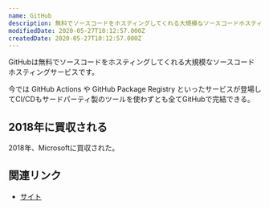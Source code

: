 ```yaml
---
name: GitHub
description: 無料でソースコードをホスティングしてくれる大規模なソースコードホスティングサービス
modifiedDate: 2020-05-27T10:12:57.000Z
createdDate: 2020-05-27T10:12:57.000Z
---
```


GitHubは無料でソースコードをホスティングしてくれる大規模なソースコードホスティングサービスです。

今では GitHub Actions や GitHub Package Registry といったサービスが登場してCI/CDもサードパーティ製のツールを使わずとも全てGitHubで完結できる。

## 2018年に買収される

2018年、Microsoftに買収された。

## 関連リンク

- [サイト](https://github.com)
